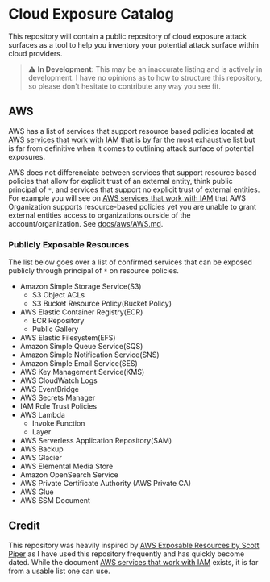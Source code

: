 # Cloud Exposure Catalog

This repository will contain a public repository of cloud exposure attack surfaces as a tool to help you inventory your potential attack surface within cloud providers. 

> :warning: **In Development**: This may be an inaccurate listing and is actively in development. I have no opinions as to how to structure this repository, so please don't hesitate to contribute any way you see fit. 

## AWS

AWS has a list of services that support resource based policies located at [AWS services that work with IAM](https://docs.aws.amazon.com/IAM/latest/UserGuide/reference_aws-services-that-work-with-iam.html#swwiam_footnotes_vpc) that is by far the most exhaustive list but is far from definitive when it comes to outlining attack surface of potential exposures. 

AWS does not differenciate between services that support resource based policies that allow for explicit trust of an external entity, think public principal of `*`, and services that support no explicit trust of external entities. For example you will see on [AWS services that work with IAM](https://docs.aws.amazon.com/IAM/latest/UserGuide/reference_aws-services-that-work-with-iam.html#swwiam_footnotes_vpc) that AWS Organization supports resource-based policies yet you are unable to grant external entities access to organizations ourside of the account/organization. See [docs/aws/AWS.md](/docs/aws/AWS.md).


### Publicly Exposable Resources

The list below goes over a list of confirmed services that can be exposed publicly through principal of `*` on resource policies. 

- Amazon Simple Storage Service(S3)
    - S3 Object ACLs
    - S3 Bucket Resource Policy(Bucket Policy)
- AWS Elastic Container Registry(ECR)
    - ECR Repository
    - Public Gallery
- AWS Elastic Filesystem(EFS)
- Amazon Simple Queue Service(SQS)
- Amazon Simple Notification Service(SNS)
- Amazon Simple Email Service(SES)
- AWS Key Management Service(KMS)
- AWS CloudWatch Logs
- AWS EventBridge
- AWS Secrets Manager
- IAM Role Trust Policies
- AWS Lambda 
    - Invoke Function
    - Layer
- AWS Serverless Application Repository(SAM)
- AWS Backup
- AWS Glacier
- AWS Elemental Media Store
- Amazon OpenSearch Service
- AWS Private Certificate Authority (AWS Private CA)
- AWS Glue
- AWS SSM Document

## Credit

This repository was heavily inspired by [AWS Exposable Resources by Scott Piper](https://github.com/SummitRoute/aws_exposable_resources) as I have used this repository frequently and has quickly become dated. While the document [AWS services that work with IAM](https://docs.aws.amazon.com/IAM/latest/UserGuide/reference_aws-services-that-work-with-iam.html#swwiam_footnotes_vpc) exists, it is far from a usable list one can use. 
